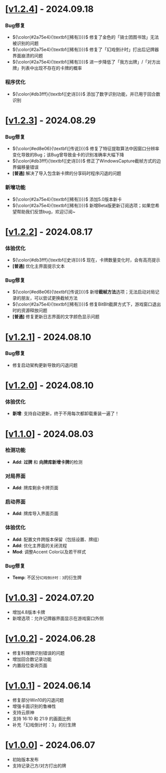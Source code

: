 # \[[v1.2.4](https://github.com/LumiOwO/LumiTracker/releases/tag/v1.2.4)\] - 2024.09.18
### Bug修复
- ${\color{#2a75e4}{\textbf{[稀有]}}}$ 修复了金色的「骑士团图书馆」无法被识别的问题
- ${\color{#2a75e4}{\textbf{[稀有]}}}$ 修复了「幻戏倒计时」打出后记牌器界面崩溃的问题
- ${\color{#2a75e4}{\textbf{[稀有]}}}$ 进一步降低了「我方出牌」/「对方出牌」列表中出现不存在的卡牌的概率
### 程序优化
- ${\color{#db3fff}{\textbf{[史诗]}}}$ 添加了数字识别功能，并已用于回合数识别

# \[[v1.2.3](https://github.com/LumiOwO/LumiTracker/releases/tag/v1.2.3)\] - 2024.08.29
### Bug修复
- ${\color{#ed8e06}{\textbf{[传说]}}}$ 修复了特征提取算法中因窗口分辨率变化导致的Bug；该Bug曾导致金卡的识别准确率大幅下降
- ${\color{#db3fff}{\textbf{[史诗]}}}$ 修正了WindowsCapture截帧方式的边界偏移量错误
- **[普通]** 解决了导入包含新卡牌的分享码时程序闪退的问题
### 新增功能
- ${\color{#2a75e4}{\textbf{[稀有]}}}$ 添加5.0版本新卡
- ${\color{#2a75e4}{\textbf{[稀有]}}}$ 新增Beta版更新订阅选项；如果您希望帮助我们反馈bug，欢迎订阅~

# \[[v1.2.2](https://github.com/LumiOwO/LumiTracker/releases/tag/v1.2.2)\] - 2024.08.17
### 体验优化
- ${\color{#db3fff}{\textbf{[史诗]}}}$ 现在，卡牌数量变化时，会有高亮提示
- **[普通]** 优化主界面提示文本
### Bug修复
- ${\color{#ed8e06}{\textbf{[传说]}}}$ 新增**截帧方法**选项；无法启动对局记录的朋友，可以尝试更换截帧方法
- ${\color{#2a75e4}{\textbf{[稀有]}}}$ 修复BitBlt截屏方式下，游戏窗口退出时的资源释放问题
- **[普通]** 修复更新日志界面的文字颜色显示问题

# \[[v1.2.1](https://github.com/LumiOwO/LumiTracker/releases/tag/v1.2.1)\] - 2024.08.10
### Bug修复
- 修复启动架构更新导致的闪退问题

# \[[v1.2.0](https://github.com/LumiOwO/LumiTracker/releases/tag/v1.2.0)\] - 2024.08.10
### 体验优化
- **新增**: 支持自动更新，终于不用每次都卸载重装一遍了！

# \[[v1.1.0](https://github.com/LumiOwO/LumiTracker/releases/tag/v1.1.0)\] - 2024.08.03
### 检测功能
- **Add**: **过牌** 和 **向牌库新增卡牌**的检测
### 对局界面
- **Add**:  牌库剩余卡牌页面
### 启动界面
- **Add**:  牌库导入界面页面
### 体验优化
- **Add**:  配置文件跨版本保留（包括设置、牌组）
- **Add**:  优化主界面的关闭流程
- **Mod**: 调整Accent Color以及若干样式
### Bug修复
- **Temp**:  不区分`幻戏倒计时：3`的衍生牌

# \[[v1.0.3](https://github.com/LumiOwO/LumiTracker/releases/tag/v1.0.3)\] - 2024.07.20
- 增加4.8版本卡牌
- 新增选项：允许记牌器界面显示在游戏窗口外侧

# \[[v1.0.2](https://github.com/LumiOwO/LumiTracker/releases/tag/v1.0.2)\] - 2024.06.28
- 修复料理牌识别错误的问题
- 增加回合数记录功能
- 内置段位查询页面

# \[[v1.0.1](https://github.com/LumiOwO/LumiTracker/releases/tag/v1.0.1)\] - 2024.06.14
- 修复部分Win10的闪退问题
- 增强卡面识别的鲁棒性
- 支持云原神
- 支持 16:10 和 21:9 的画面比例
- 补充「幻戏倒计时：3」的衍生牌

# \[[v1.0.0](https://github.com/LumiOwO/LumiTracker/releases/tag/v1.0.0)\] - 2024.06.07
- 初始版本发布
- 支持记录己方/对方打出的牌
